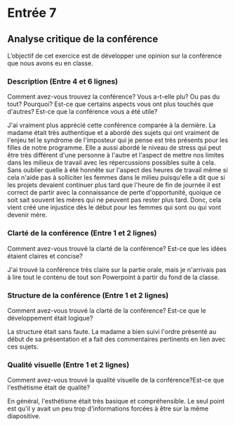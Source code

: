 # Entrée 7
## Analyse critique de la conférence

L’objectif de cet exercice est de développer une opinion sur la conférence que nous avons eu en classe. 

### Description (Entre 4 et 6 lignes)
Comment avez-vous trouvez la conférence? Vous a-t-elle plu? Ou pas du tout? Pourquoi? Est-ce que certains aspects vous ont plus touchés que d'autres? Est-ce que la conférence vous a été utile?

J'ai vraiment plus apprécié cette conférence comparée à la dernière. La madame était très authentique et a abordé des sujets qui ont vraiment de l'enjeu tel le syndrome de l'imposteur qui je pense est très présents pour les filles de notre programme. Elle a aussi abordé le niveau de stress qui peut être très différent d'une personne à l'autre et l'aspect de mettre nos limites dans les milieux de travail avec les répercussions possibles suite à cela. Sans oublier quelle à été honnête sur l'aspect des heures de travail même si cela n'aide pas à solliciter les femmes dans le milieu puisqu'elle a dit que si les projets devaient continuer plus tard que l'heure de fin de journée il est correct de partir avec la connaissance de perte d'opportunité, quoique ce soit sait souvent les mères qui ne peuvent pas rester plus tard. Donc, cela vient créé une injustice dès le début pour les femmes qui sont ou qui vont devenir mère.

### Clarté de la conférence (Entre 1 et 2 lignes)
Comment avez-vous trouvé la clarté de la conférence? Est-ce que les idées étaient claires et concise?

J'ai trouvé la conférence très claire sur la partie orale, mais je n'arrivais pas à lire tout le contenu de tout son Powerpoint à partir du fond de la classe.

### Structure de la conférence (Entre 1 et 2 lignes)
Comment avez-vous trouvé la clarté de la conférence? Est-ce que le développement était logique?

La structure était sans faute. La madame a bien suivi l'ordre présenté au début de sa présentation et a fait des commentaires pertinents en lien avec ces sujets.

### Qualité visuelle (Entre 1 et 2 lignes)
Comment avez-vous trouvé la qualité visuelle de la conférence?Est-ce que l'esthétisme était de qualité?

En général, l'esthétisme était très basique et compréhensible. Le seul point est qu'il y avait un peu trop d'informations forcées à être sur la même diapositive.


